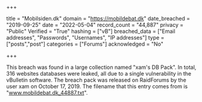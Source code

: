 +++

title = "Mobilsiden.dk"
domain = "https://mobildebat.dk"
date_breached = "2019-09-25"
date = "2022-05-04"
record_count = "44,887"
privacy = "Public"
Verified = "True"
hashing = ["vB"]
breached_data = ["Email addresses", "Passwords", "Usernames", "IP addresses"]
type = ["posts","post"]
categories = ["Forums"]
acknowledged = "No"


+++


This breach was found in a large collection named "xam's DB Pack". In total, 316 websites databases were leaked, all due to a single vulnerability in the vBulletin software. The breach pack was released on RaidForums by the user xam on October 17, 2019. The filename that this entry comes from is "www.mobildebat.dk_44887.txt".

